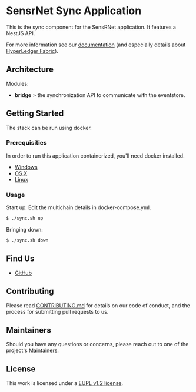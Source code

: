 # SensrNet Sync Application

This is the sync component for the SensRNet application. 
It features a NestJS API.

For more information see our [documentation](https://github.com/kadaster-labs/sensrnet-home/blob/master/docs/Architecture.md#component-sync) (and especially details about [HyperLedger Fabric](https://github.com/kadaster-labs/sensrnet-home/blob/master/docs/SyncFabricEN.md)).

## Architecture

Modules:

- **bridge** > the synchronization API to communicate with the eventstore.

## Getting Started

The stack can be run using docker.

### Prerequisities

In order to run this application containerized, you'll need docker installed.

* [Windows](https://docs.docker.com/windows/started)
* [OS X](https://docs.docker.com/mac/started/)
* [Linux](https://docs.docker.com/linux/started/)

### Usage

Start up:
Edit the multichain details in docker-compose.yml.

```bash
$ ./sync.sh up
```

Bringing down:

```bash
$ ./sync.sh down
```

## Find Us

* [GitHub](https://github.com/kadaster-labs/sensrnet-home)

## Contributing

Please read [CONTRIBUTING.md](CONTRIBUTING.md) for details on our code of conduct, and the process for submitting pull requests to us.

## Maintainers <a name="maintainers"></a>

Should you have any questions or concerns, please reach out to one of the project's [Maintainers](./MAINTAINERS.md).

## License

This work is licensed under a [EUPL v1.2 license](./LICENSE.md).

